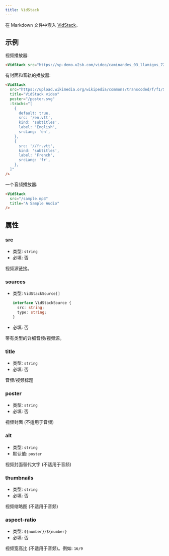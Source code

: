 ```yaml
---
title: VidStack
---
```


在 Markdown 文件中嵌入 [VidStack](https://www.vidstack.io/)。

<!-- more -->

## 示例

视频播放器:

<VidStack src="https://vp-demo.u2sb.com/video/caminandes_03_llamigos_720p.mp4" />

```md
<VidStack src="https://vp-demo.u2sb.com/video/caminandes_03_llamigos_720p.mp4" />
```

有封面和音轨的播放器:

<VidStack
  src="https://upload.wikimedia.org/wikipedia/commons/transcoded/f/f1/Sintel_movie_4K.webm/Sintel_movie_4K.webm.1080p.vp9.webm"
  title="VidStack video"
  poster="/poster.svg"
  :tracks="[
    {
      default: true,
      src: '/en.vtt',
      kind: 'subtitles',
      label: 'English',
      srcLang: 'en',
    },
    {
      src: '//fr.vtt',
      kind: 'subtitles',
      label: 'French',
      srcLang: 'fr',
    },
  ]"
/>

```md
<VidStack
  src="https://upload.wikimedia.org/wikipedia/commons/transcoded/f/f1/Sintel_movie_4K.webm/Sintel_movie_4K.webm.1080p.vp9.webm"
  title="VidStack video"
  poster="/poster.svg"
  :tracks="[
    {
      default: true,
      src: '/en.vtt',
      kind: 'subtitles',
      label: 'English',
      srcLang: 'en',
    },
    {
      src: '//fr.vtt',
      kind: 'subtitles',
      label: 'French',
      srcLang: 'fr',
    },
  ]"
/>
```

一个音频播放器:

<VidStack
  src="/sample.mp3"
  title="A Sample Audio"
/>

```md
<VidStack
  src="/sample.mp3"
  title="A Sample Audio"
/>
```

## 属性

### src

- 类型: `string`
- 必填: 否

视频源链接。

### sources

- 类型: `VidStackSource[]`

  ```ts
  interface VidStackSource {
    src: string;
    type: string;
  }
  ```

- 必填: 否

带有类型的详细音频/视频源。

### title

- 类型: `string`
- 必填: 否

音频/视频标题

### poster

- 类型: `string`
- 必填: 否

视频封面 (不适用于音频)

### alt

- 类型: `string`
- 默认值: `poster`

视频封面替代文字 (不适用于音频)

### thumbnails

- 类型: `string`
- 必填: 否

视频缩略图 (不适用于音频)

### aspect-ratio

- 类型: `${number}/${number}`
- 必填: 否

视频宽高比 (不适用于音频)。例如: `16/9`
